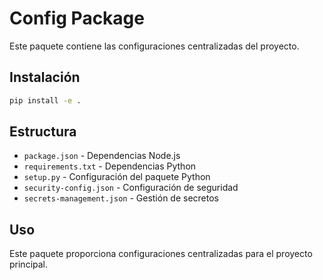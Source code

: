 # Config Package

Este paquete contiene las configuraciones centralizadas del proyecto.

## Instalación

```bash
pip install -e .
```

## Estructura

- `package.json` - Dependencias Node.js
- `requirements.txt` - Dependencias Python
- `setup.py` - Configuración del paquete Python
- `security-config.json` - Configuración de seguridad
- `secrets-management.json` - Gestión de secretos

## Uso

Este paquete proporciona configuraciones centralizadas para el proyecto principal.
